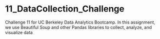# 11_DataCollection_Challenge
Challenge 11 for UC Berkeley Data Analytics Bootcamp. In this assignment, we use Beautiful Soup and other Pandas libraries to collect, analyze, and visualize data
